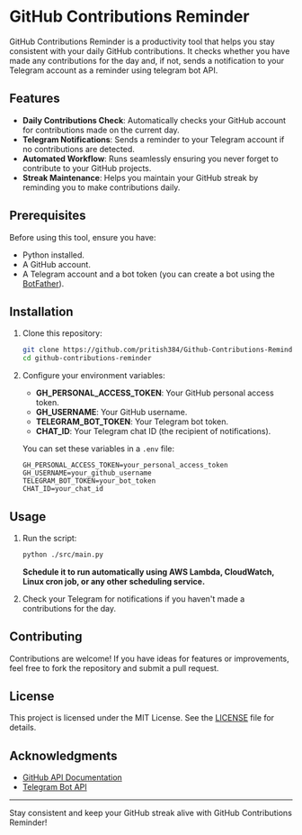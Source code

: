 # GitHub Contributions Reminder

GitHub Contributions Reminder is a productivity tool that helps you stay consistent with your daily GitHub contributions. It checks whether you have made any contributions for the day and, if not, sends a notification to your Telegram account as a reminder using telegram bot API.

## Features
- **Daily Contributions Check**: Automatically checks your GitHub account for contributions made on the current day.
- **Telegram Notifications**: Sends a reminder to your Telegram account if no contributions are detected.
- **Automated Workflow**: Runs seamlessly ensuring you never forget to contribute to your GitHub projects.
- **Streak Maintenance**: Helps you maintain your GitHub streak by reminding you to make contributions daily.

## Prerequisites
Before using this tool, ensure you have:
- Python installed.
- A GitHub account.
- A Telegram account and a bot token (you can create a bot using the [BotFather](https://core.telegram.org/bots#botfather)).

## Installation
1. Clone this repository:
   ```bash
   git clone https://github.com/pritish384/Github-Contributions-Reminder
   cd github-contributions-reminder
   ```

2. Configure your environment variables:
   - **GH_PERSONAL_ACCESS_TOKEN**: Your GitHub personal access token.
   - **GH_USERNAME**: Your GitHub username.
   - **TELEGRAM_BOT_TOKEN**: Your Telegram bot token.
   - **CHAT_ID**: Your Telegram chat ID (the recipient of notifications).

   You can set these variables in a `.env` file:
   ```env
   GH_PERSONAL_ACCESS_TOKEN=your_personal_access_token
   GH_USERNAME=your_github_username
   TELEGRAM_BOT_TOKEN=your_bot_token
   CHAT_ID=your_chat_id
   ```

## Usage
1. Run the script:
   ```bash
   python ./src/main.py
   ```
   **Schedule it to run automatically using AWS Lambda, CloudWatch, Linux cron job, or any other scheduling service.**


2. Check your Telegram for notifications if you haven't made a contributions for the day.

## Contributing
Contributions are welcome! If you have ideas for features or improvements, feel free to fork the repository and submit a pull request.

## License
This project is licensed under the MIT License. See the [LICENSE](LICENSE) file for details.

## Acknowledgments
- [GitHub API Documentation](https://docs.github.com/en/rest)
- [Telegram Bot API](https://core.telegram.org/bots/api)

---

Stay consistent and keep your GitHub streak alive with GitHub Contributions Reminder!
